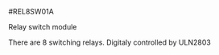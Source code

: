 <!--- Created:2017-01-02T13:57:00.803578: ---> 
<!--- Author:Mlab: ---> 
<!--- AuthorEmail:email@mlab.cz: ---> 
<!--- Tags:None: ---> 
<!--- Ust:his is a project description file.
//

[InfoShortDescription.en]
Relay switch module
  
[InfoShortDescription.cs]
Releový spínač

[InfoLongDescription.en]
There are 8 switching relays. Digitaly controlled by ULN2803

[InfoLongDescription.cs]
Modul s 8 rele. Rízený digitálně pomocí ULN2803

[End]: ---> 
<!--- Name:REL8SW01A: --->
#REL8SW01A 
<!--- LongName --->
Relay switch module
<!--- ELongName ---> 

<!--- Lead --->
There are 8 switching relays. Digitaly controlled by ULN2803
<!--- ELead ---> 


​
​
<!--- Description --->
<!--- EDescription --->
<!--- Content --->
<!--- EContent --->
            